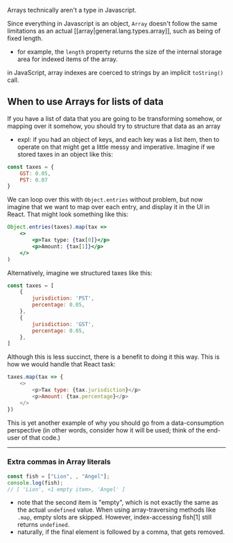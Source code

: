 
Arrays technically aren't a type in Javascript.

Since everything in Javascript is an object, `Array` doesn't follow the same limitations as an actual [[array|general.lang.types.array]], such as being of fixed length.
- for example, the `length` property returns the size of the internal storage area for indexed items of the array. 

in JavaScript, array indexes are coerced to strings by an implicit `toString()` call.

## When to use Arrays for lists of data
If you have a list of data that you are going to be transforming somehow, or mapping over it somehow, you should try to structure that data as an array
- expl: if you had an object of keys, and each key was a list item, then to operate on that might get a little messy and imperative. Imagine if we stored taxes in an object like this:
```js
const taxes = {
    GST: 0.05,
    PST: 0.07
}
```
We can loop over this with `Object.entries` without problem, but now imagine that we want to map over each entry, and display it in the UI in React. That might look something like this:
```jsx
Object.entries(taxes).map(tax =>
    <>
        <p>Tax type: {tax[0]}</p>
        <p>Amount: {tax[1]}</p>
    </>
)
```

Alternatively, imagine we structured taxes like this:
```js
const taxes = [
    {
        jurisdiction: 'PST',
        percentage: 0.05,
    },
    {
        jurisdiction: 'GST',
        percentage: 0.05,
    },
]
```

Although this is less succinct, there is a benefit to doing it this way. This is how we would handle that React task:
```js
taxes.map(tax => {
    <>
        <p>Tax type: {tax.jurisdiction}</p>
        <p>Amount: {tax.percentage}</p>
    </>
})
```

This is yet another example of why you should go from a data-consumption perspective (in other words, consider how it will be used; think of the end-user of that code.)

* * *

### Extra commas in Array literals
```js
const fish = ["Lion", , "Angel"];
console.log(fish);
// [ 'Lion', <1 empty item>, 'Angel' ]
```
- note that the second item is "empty", which is not exactly the same as the actual `undefined` value. When using array-traversing methods like `.map`, empty slots are skipped. However, index-accessing fish[1] still returns `undefined`.
- naturally, if the final element is followed by a comma, that gets removed.